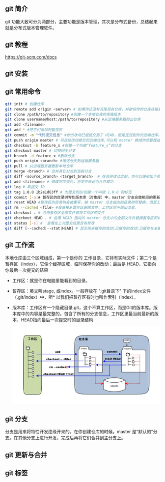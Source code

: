 ## git 简介

git 功能大致可分为两部分，主要功能是版本管理，其次是分布式备份，总结起来就是分布式版本管理软件。

## git 教程

https://git-scm.com/docs
## git 安装
## git 常用命令

```sh
git init # 创建仓库
git remote add origin <server> # 如果你还没有克隆现有仓库，并欲将你的仓库连接到某个远程服务器
git clone /path/to/repository #创建一个本地仓库的克隆版本
git clone username@host:/path/to/repository #从远端服务器检出仓库
git add <filename>
git add * #把它们添加到暂存区
git commit -m "代码提交信息" #你的改动已经提交到了 HEAD，但是还没到你的远端仓库。
git push origin master # 将这些改动提交到远端仓库,可以把 master 换成你想要推送的任何分支
git checkout -b feature_x #创建一个叫做“feature_x”的分支
git checkout master # 切换回主分支
git branch -d feature_x #删除分支
git push origin <branch> #推送分支到远端服务器
git pull # 从远端服务器更新本地仓库
git merge <branch> # 合并其它分支到当前分支
git diff <source_branch> <target_branch>  # 在合并改动之前，你可以使用如下命令预览差异
git add <filename> # 修改完冲突后，将文件标记为合并成功
git log # 取提交 ID
git tag 1.0.0 1b2e1d63ff # 为提交的ID创建一个叫做 1.0.0 的标签
git commit [-a]# 暂存区的目录树写到版本库（对象库）中，master 分支会做相应的更新。即 master 指向的目录树就是提交时暂存区的目录树。-a:  自动执行git add 
git reset HEAD #暂存区的目录树会被重写，被 master 分支指向的目录树所替换，但是工作区不受影响。相当于撤消最后一次的 git add 操作
git rm --cached <file> #会直接从暂存区删除文件，工作区则不做出改变。
git checkout . # 会用暂存区全部文件替换工作区的文件
git checkout HEAD . # 会用 HEAD 指向的 master 分支中的全部文件件替换暂存区和以及工作区中的文件。这个命令也是极具危险性的，因为不但会清除工作区中未提交的改动，也会清除暂存区中未提交的改动。
git status [-s] #  查看在上次提交后是否有修改
git diff [--cached|--stat|HEAD] # 显示尚未缓存的改动|已缓存的改动|已缓存与未缓存的所有改动
```
## git 工作流
本地仓库由三个区域组成，第一个是你的 工作目录，它持有实际文件；第二个是 暂存区（Index），它像个缓存区域，临时保存你的改动；最后是 HEAD，它指向你最后一次提交的结果
* 工作区：就是你在电脑里能看到的目录。

* 暂存区：英文叫stage, 或index。一般存放在 ".git目录下" 下的index文件（.git/index）中，所* 以我们把暂存区有时也叫作索引（index）。

* 版本库：工作区有一个隐藏目录.git，这个不算工作区，而是Git的版本库。版本库中的内容是最完整的，包含了所有的分支信息，工作区里最当前最新的版本，HEAD指向最后一次提交时的目录结构

  ![img](images/git_option_object.jpg)
## git 分支
分支是用来将特性开发绝缘开来的。在你创建仓库的时候，master 是“默认的”分支。在其他分支上进行开发，完成后再将它们合并到主分支上。


## git 更新与合并
## git 标签